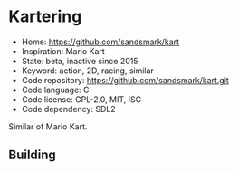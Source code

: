 # Kartering

- Home: https://github.com/sandsmark/kart
- Inspiration: Mario Kart
- State: beta, inactive since 2015
- Keyword: action, 2D, racing, similar
- Code repository: https://github.com/sandsmark/kart.git
- Code language: C
- Code license: GPL-2.0, MIT, ISC
- Code dependency: SDL2

Similar of Mario Kart.

## Building
